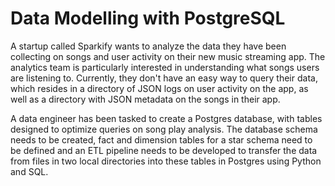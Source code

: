 # Data Modelling with PostgreSQL

A startup called Sparkify wants to analyze the data they have been collecting on songs and user activity on their new music streaming app. The analytics team is particularly interested in understanding what songs users are listening to. Currently, they don't have an easy way to query their data, which resides in a directory of JSON logs on user activity on the app, as well as a directory with JSON metadata on the songs in their app.

A data engineer has been tasked to create a Postgres database, with tables designed to optimize queries on song play analysis. The database schema needs to be created, fact and dimension tables for a star schema need to be defined and an ETL pipeline needs to be developed to transfer the data from files in two local directories into these tables in Postgres using Python and SQL.
